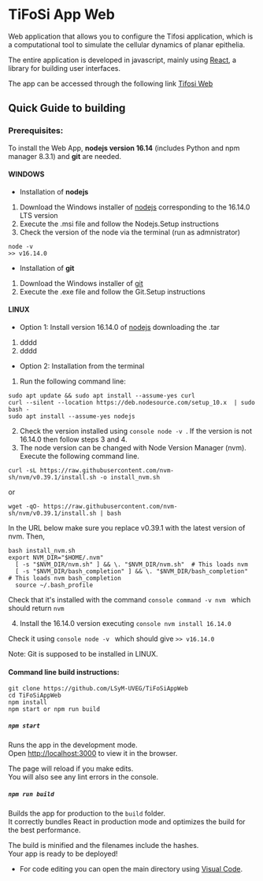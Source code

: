 # TiFoSi App Web
Web application that allows you to configure the Tifosi application, which is a computational tool to simulate the cellular dynamics of planar epithelia.

The entire application is developed in javascript, mainly using [React](https://reactjs.org/), a library for building user interfaces.

The app can be accessed through the following link [Tifosi Web](https://lsymserver.uv.es/lsym/Tifosi)

## Quick Guide to building

### Prerequisites:
To install the Web App, **nodejs version 16.14**  (includes Python and npm manager 8.3.1) and **git** are needed. 
 
#### WINDOWS
* Installation of **nodejs**
1) Download the Windows installer of [nodejs](https://nodejs.org/) corresponding to the 16.14.0 LTS version 
2) Execute the .msi file and follow the Nodejs.Setup instructions
3) Check the version of the node via the terminal (run as admnistrator)
 ```console 
 node -v  
>> v16.14.0 
```

* Installation of **git** 
1) Download the Windows installer of [git](https://gitforwindows.org/) 
2) Execute the .exe file and follow the Git.Setup instructions
 
#### LINUX
* Option 1: Install version 16.14.0 of [nodejs](https://nodejs.org/en/download/) downloading the .tar
1) dddd
2) dddd

* Option 2: Installation from the terminal 
 1) Run the following command line: 
```console 
sudo apt update && sudo apt install --assume-yes curl
curl --silent --location https://deb.nodesource.com/setup_10.x  | sudo bash -
sudo apt install --assume-yes nodejs
```
2) Check the version installed using ```console node -v ```. If the version is not 16.14.0 then follow steps 3 and 4. 
3) The node version can be changed with Node Version Manager (nvm). Execute the following command line. 
```console 
curl -sL https://raw.githubusercontent.com/nvm-sh/nvm/v0.39.1/install.sh -o install_nvm.sh
```
or
```console 
wget -qO- https://raw.githubusercontent.com/nvm-sh/nvm/v0.39.1/install.sh | bash
```

In the URL below make sure you replace v0.39.1 with the latest version of nvm. Then, 

```console 
bash install_nvm.sh
export NVM_DIR="$HOME/.nvm"
  [ -s "$NVM_DIR/nvm.sh" ] && \. "$NVM_DIR/nvm.sh"  # This loads nvm
  [ -s "$NVM_DIR/bash_completion" ] && \. "$NVM_DIR/bash_completion"  # This loads nvm bash_completion
  source ~/.bash_profile
```
Check that it's installed with the command ```console command -v nvm ``` which should return ```nvm ```

4) Install the 16.14.0 version executing ```console nvm install 16.14.0```

Check it using ```console node -v ``` which should give ```>> v16.14.0 ```

Note: Git is supposed to be installed in LINUX. 


 
#### Command line build instructions:
```console
git clone https://github.com/LSyM-UVEG/TiFoSiAppWeb
cd TiFoSiAppWeb
npm install
npm start or npm run build
```

##### `npm start`

Runs the app in the development mode.\
Open [http://localhost:3000](http://localhost:3000) to view it in the browser.

The page will reload if you make edits.\
You will also see any lint errors in the console.

##### `npm run build`

Builds the app for production to the `build` folder.\
It correctly bundles React in production mode and optimizes the build for the best performance.

The build is minified and the filenames include the hashes.\
Your app is ready to be deployed!

- For code editing you can open the main directory using [Visual Code](https://code.visualstudio.com/).

